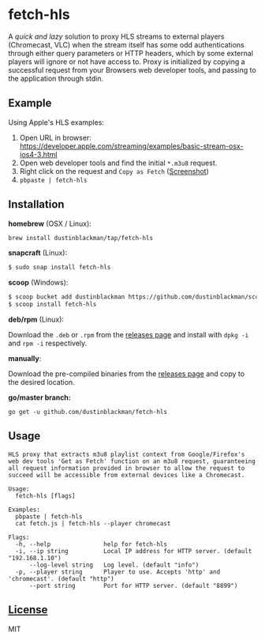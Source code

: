 # fetch-hls

A *quick and lazy* solution to proxy HLS streams to external players (Chromecast, VLC) when the stream itself has some odd authentications through either query parameters or HTTP headers, which by some external players will ignore or not have access to. Proxy is initialized by copying a successful request from your Browsers web developer tools, and passing to the application through stdin.

## Example

Using Apple's HLS examples:

1. Open URL in browser: https://developer.apple.com/streaming/examples/basic-stream-osx-ios4-3.html
2. Open web developer tools and find the initial `*.m3u8` request.
3. Right click on the request and `Copy as Fetch` ([Screenshot](https://i.imgur.com/FYl2Ovx.png))
4. `pbpaste | fetch-hls`

## Installation


**homebrew** (OSX / Linux):

```sh
brew install dustinblackman/tap/fetch-hls
```

**snapcraft** (Linux):

```sh
$ sudo snap install fetch-hls
```

**scoop** (Windows):

```sh
$ scoop bucket add dustinblackman https://github.com/dustinblackman/scoop-bucket.git
$ scoop install fetch-hls
```

**deb/rpm** (Linux):

Download the `.deb` or `.rpm` from the [releases page](https://github.com/dustinblackman/fetch-hls/releases) and
install with `dpkg -i` and `rpm -i` respectively.


**manually**:

Download the pre-compiled binaries from the [releases page](https://github.com/dustinblackman/fetch-hls/releases) and
copy to the desired location.

**go/master branch:**

```
go get -u github.com/dustinblackman/fetch-hls
```

## Usage

```
HLS proxy that extracts m3u8 playlist context from Google/Firefox's web dev tools 'Get as Fetch' function on an m3u8 request, guaranteeing all request information provided in browser to allow the request to succeed will be accessible from external devices like a Chromecast.

Usage:
  fetch-hls [flags]

Examples:
  pbpaste | fetch-hls
  cat fetch.js | fetch-hls --player chromecast

Flags:
  -h, --help               help for fetch-hls
  -i, --ip string          Local IP address for HTTP server. (default "192.168.1.10")
      --log-level string   Log level. (default "info")
  -p, --player string      Player to use. Accepts 'http' and 'chromecast'. (default "http")
      --port string        Port for HTTP server. (default "8899")
```

## [License](./LICENSE)

MIT
